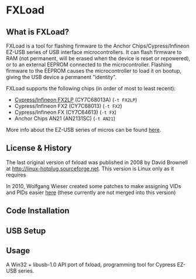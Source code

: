 # FXLoad

## What is FXLoad?

FXLoad is a tool for flashing firmware to the Anchor Chips/Cypress/Infineon EZ-USB series of USB interface microcontrollers.  It can flash firmware to RAM (not permanent, will be erased when the device is reset or repowered), or to an external EEPROM connected to the microcontroller.  Flashing firmware to the EEPROM causes the microcontroller to load it on bootup, giving the USB device a permanent "identity".

FXLoad supports the following chips (in order of most to least recent):
- [Cypress/Infineon FX2LP](https://www.infineon.com/cms/en/product/universal-serial-bus/usb-2.0-peripheral-controllers/ez-usb-fx2lp-fx2g2-usb-2.0-peripheral-controller/) (CY7C68013A) (`-t FX2LP`)
- Cypress/Infineon FX2 (CY7C68013) (`-t FX2`)
- Cypress/Infineon FX (CY7C64613) (`-t FX`)
- Anchor Chips AN21 (AN2131SC) (`-t AN21`)

More info about the EZ-USB series of micros can be found [here](http://www.linux-usb.org/ezusb/).

## License & History

The last original version of fxload was published in 2008 by David Brownell at http://linux-hotplug.sourceforge.net.  This version is Linux only as it requires 

In 2010, Wolfgang Wieser created some patches to make assigning VIDs and PIDs easier [here](https://www.triplespark.net/elec/periph/USB-FX2/eeprom/) (these currently are not merged into this version)



## Code Installation

## USB Setup

## Usage

A Win32 + libusb-1.0 API port of fxload, programming tool for Cypress EZ-USB series.
